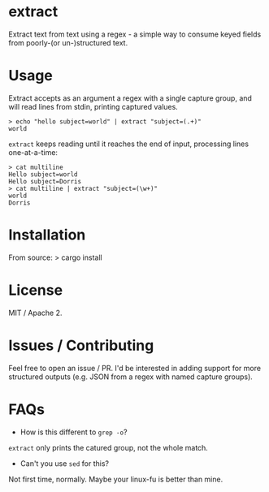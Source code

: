 # extract

Extract text from text using a regex - a simple way to consume keyed fields from poorly-(or un-)structured text.

# Usage

Extract accepts as an argument a regex with a single capture group, and will read lines from stdin, printing captured values.

    > echo "hello subject=world" | extract "subject=(.+)"
    world
    
`extract` keeps reading until it reaches the end of input, processing lines one-at-a-time:

    > cat multiline
    Hello subject=world
    Hello subject=Dorris
    > cat multiline | extract "subject=(\w+)"
    world
    Dorris
    
    
# Installation

From source:
    > cargo install
    
# License

MIT / Apache 2.

# Issues / Contributing

Feel free to open an issue / PR. I'd be interested in adding support for more structured outputs (e.g. JSON from a regex with named capture groups).

# FAQs

* How is this different to `grep -o`?

`extract` only prints the catured group, not the whole match.

* Can't you use `sed` for this?

Not first time, normally. Maybe your linux-fu is better than mine.
